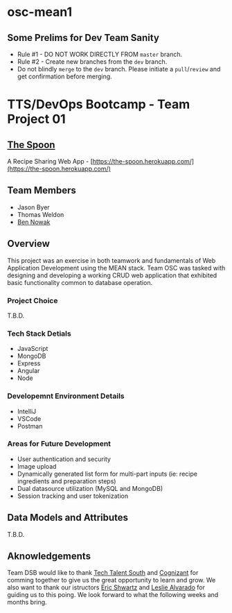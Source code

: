 # osc-mean1
## Some Prelims for Dev Team Sanity
- Rule #1 - DO NOT WORK DIRECTLY FROM `master` branch.
- Rule #2 - Create new branches from the `dev` branch.
- Do not blindly `merge` to the `dev` branch.  Please initiate a `pull`/`review` and get confirmation before merging.

# TTS/DevOps Bootcamp - Team Project 01
## [The Spoon](https://the-spoon.herokuapp.com/)
A Recipe Sharing Web App - [https://the-spoon.herokuapp.com/](https://the-spoon.herokuapp.com/)
## Team Members
- Jason Byer
- Thomas Weldon
- [Ben Nowak](https://bennowak.github.io)
## Overview
This project was an exercise in both teamwork and fundamentals of Web Application Development using the MEAN stack.  Team OSC was tasked with designing and developing a working CRUD web application that exhibited basic functionality common to database operation.
### Project Choice
T.B.D.
### Tech Stack Detials
- JavaScript
- MongoDB
- Express
- Angular
- Node
### Developemnt Environment Details
- IntelliJ
- VSCode
- Postman
### Areas for Future Development
- User authentication and security
- Image upload
- Dynamically generated list form for multi-part inputs (ie: recipe ingredients and preparation steps)
- Dual datasource utilization (MySQL and MongoDB)
- Session tracking and user tokenization
## Data Models and Attributes
T.B.D.
## Aknowledgements
Team DSB would like to thank [Tech Talent South](https://www.techtalentsouth.com) and [Cognizant](https://www.cognizant.com) for comming together to give us the great opportunity to learn and grow.  We also want to thank our istructors [Eric Shwartz](https://github.com/erics273) and [Leslie Alvarado](https://github.com/lealvarado) for guiding us to this poing.  We look forward to what the following weeks and months bring.
